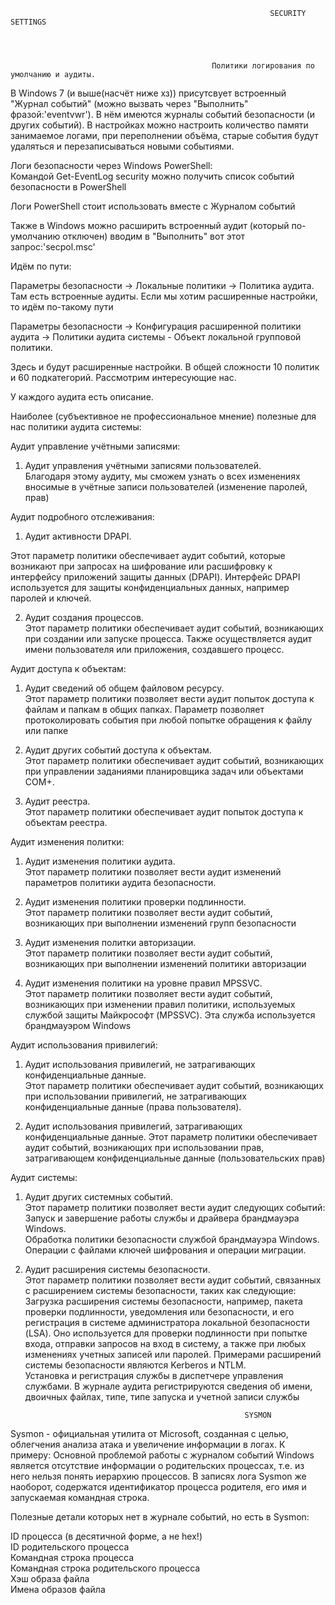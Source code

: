                                                               SECURITY SETTINGS
 
 
 
  
                                                 Политики логирования по умолчанию и аудиты.
                                                     
В Windows 7 (и выше(насчёт ниже хз)) присутсвует встроенный "Журнал событий" (можно вызвать через "Выполнить" фразой:'eventvwr'). В нём имеются журналы событий безопасности 
(и других событий). В настройках можно настроить количество памяти занимаемое логами, при переполнении объёма, старые события будут удаляться и 
перезаписываться новыми событиями. 

Логи безопасности через Windows PowerShell:    
Командой Get-EventLog security можно получить список событий безопасности в PowerShell

Логи PowerShell стоит использовать вместе с Журналом событий




Также в Windows можно расширить встроенный аудит (который по-умолчанию отключен) вводим в "Выполнить"
вот этот запрос:'secpol.msc' 

Идём по пути:

Параметры безопасности -> Локальные политики -> Политика аудита. Там есть встроенные аудиты. Если мы хотим расширенные настройки,
то идём по-такому пути

Параметры безопасности -> Конфигурация расширенной политики аудита -> Политики аудита системы - Объект локальной групповой политики.

Здесь и будут расширенные настройки. В общей сложности 10 политик и 60 подкатегорий. Рассмотрим интересующие нас.

У каждого аудита есть описание.

Наиболее (субъективное не профессиональное мнение) полезные для нас политики аудита системы:

Аудит управление учётными записями:

1. Аудит управления учётными записями пользователей.    
Благодаря этому аудиту, мы сможем узнать о всех изменениях вносимые в учётные записи пользователей (изменение паролей, прав)

Аудит подробного отслеживания:

1. Аудит активности DPAPI.  

Этот параметр политики обеспечивает аудит событий, которые возникают при запросах на шифрование или расшифровку к интерфейсу приложений защиты данных (DPAPI).
Интерфейс DPAPI используется для защиты конфиденциальных данных, например паролей и ключей.

2. Аудит создания процессов.  
Этот параметр политики обеспечивает аудит событий, возникающих при создании или запуске процесса. 
Также осуществляется аудит имени пользователя или приложения, создавшего процесс.

Аудит доступа к объектам:

1. Аудит сведений об общем файловом ресурсу.   
Этот параметр политики позволяет вести аудит попыток доступа к файлам и папкам в общих папках. 
Параметр позволяет протоколировать события при любой попытке обращения к файлу или папке

2. Аудит других событий доступа к объектам.     
Этот параметр политики обеспечивает аудит событий, возникающих при управлении заданиями планировщика задач или объектами COM+.

3. Аудит реестра.   
Этот параметр политики обеспечивает аудит попыток доступа к объектам реестра.

Аудит изменения политки:

1. Аудит изменения политики аудита.    
Этот параметр политики позволяет вести аудит изменений параметров политики аудита безопасности.

2. Аудит изменения политики проверки подлинности.     
Этот параметр политики позволяет вести аудит событий, возникающих при выполнении изменений групп безопасности

3. Аудит изменения политки авторизации.    
Этот параметр политики позволяет вести аудит событий, возникающих при выполнении изменений политики авторизации

4. Аудит изменения политики на уровне правил MPSSVC.    
Этот параметр политики позволяет вести аудит событий, возникающих при изменении правил политики, используемых службой защиты Майкрософт (MPSSVC). 
Эта служба используется брандмауэром Windows

Аудит использования привилегий:

1. Аудит использования привилегий, не затрагивающих конфиденциальные данные.    
Этот параметр политики обеспечивает аудит событий, возникающих при использовании привилегий, не затрагивающих конфиденциальные данные (права пользователя).

2. Аудит использования привилегий, затрагивающих конфиденциальные данные. 
Этот параметр политики обеспечивает аудит событий, возникающих при использовании прав, затрагивающем конфиденциальные данные (пользовательских прав)

Аудит системы:

1. Аудит других системных событий.    
Этот параметр политики позволяет вести аудит следующих событий:    
	Запуск и завершение работы службы и драйвера брандмауэра Windows.     
	Обработка политики безопасности службой брандмауэра Windows.    
	Операции с файлами ключей шифрования и операции миграции.       
  
2. Аудит расширения системы безопасности.    
Этот параметр политики позволяет вести аудит событий, связанных с расширением системы безопасности, таких как следующие:   
	Загрузка расширения системы безопасности, например, пакета проверки подлинности, уведомления или безопасности, и его регистрация в системе администратора локальной безопасности (LSA). 
  Оно используется для проверки подлинности при попытке входа, отправки запросов на вход в систему, а также при любых изменениях учетных записей или паролей. 
  Примерами расширений системы безопасности являются Kerberos и NTLM.     
	Установка и регистрация службы в диспетчере управления службами. В журнале аудита регистрируются сведения об имени, двоичных файлах, типе, типе запуска и учетной записи службы



                                                        SYSMON
                                                        
Sysmon - официальная утилита от Microsoft, созданная с целью, облегчения анализа атака и увеличение информации в логах. К примеру: 
Основной проблемой работы с журналом событий Windows является отсутствие информации о родительских процессах, т.е. из него нельзя понять иерархию процессов.
В записях лога Sysmon же наоборот, содержатся идентификатор процесса родителя, его имя и запускаемая командная строка.

  Полезные детали которых нет в журнале событий, но есть в Sysmon:

ID процесса (в десятичной форме, а не hex!)                
ID родительского процесса                        
Командная строка процесса     
Командная строка родительского процесса          
Хэш образа файла         
Имена образов файла       














                                                    
 
